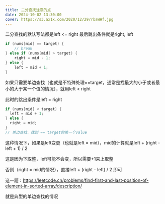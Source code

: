 ```yaml
---
title: 二分查找注意的点
date: 2024-10-02 13:30:00
cover: https://s3.ax1x.com/2020/12/29/rbaWHf.jpg
---
```




二分查找的默认写法都是left <= right 最后跳出条件就是right, left

```java
if (nums[mid] == target) {
    // break
} else if (nums[mid] > target) {
    right = mid - 1;
} else {
    left = mid + 1;
}
```

如果只需要单边查找（也就是不特殊处理==target，通常是找最大的小于或者最小的大于某一个值的情况），就用left < right

此时的跳出条件是left = right

```java
if (nums[mid] < target) {
  left = mid + 1;
} else {
  right = mid; 
}
// 单边查找，找到 == target的第一个value
```



这种情况下，如果是left变更（也就是left = mid），mid的计算就是left + (right - left + 1) / 2

这是因为下取整，left可能不会变，所以需要+1来上取整

否则（right = mid的情况），直接left + (right - left) / 2 即可

这一题：https://leetcode.cn/problems/find-first-and-last-position-of-element-in-sorted-array/description/

就是典型的单边查找的情况
